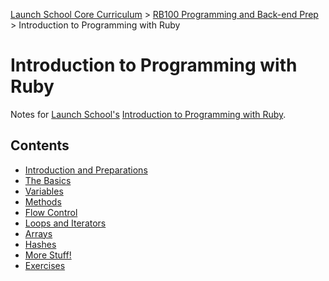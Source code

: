 [Launch School Core Curriculum][readme] >
[RB100 Programming and Back-end Prep][rb100-notes] >
Introduction to Programming with Ruby

# Introduction to Programming with Ruby

Notes for [Launch School's][launch-school] [Introduction to Programming with Ruby][ruby-intro-book].

## Contents

- [Introduction and Preparations][introduction]
- [The Basics][basics]
- [Variables][variables]
- [Methods][methods]
- [Flow Control][flow-control]
- [Loops and Iterators][loops]
- [Arrays][arrays]
- [Hashes][hashes]
- [More Stuff!][more-stuff]
- [Exercises][exercises]

[arrays]: arrays/arrays-notes.md
[basics]: basics/basics-notes.md
[exercises]: exercises/exercises.md
[flow-control]: flow_control/flow-control-notes.md
[hashes]: hashes/hashes-notes.md
[introduction]: introduction_and_preparations/introduction-and-preparations-notes.md
[loops]: loops_and_iterators/loops-and-iterators-notes.md
[methods]: methods/methods-notes.md
[more-stuff]: more_stuff/more-stuff-notes.md
[rb100-notes]: /rb100/rb100-notes.md
[readme]: /README.md
[variables]: variables/variables-notes.md
[launch-school]: https://launchschool.com
[ruby-intro-book]: https://launchschool.com/books/ruby
